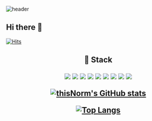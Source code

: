 ![header](https://capsule-render.vercel.app/api?type=venome&height=500&text=gyubeom&fontAlign=70&color=6A0DAD&stroke=D5006D&strokeWidth=3&fontSize=30)

## Hi there 👋

[![Hits](https://hits.seeyoufarm.com/api/count/incr/badge.svg?url=https%3A%2F%2Fgithub.com%2FthisNorm&count_bg=%2379C83D&title_bg=%23555555&icon=&icon_color=%23E7E7E7&title=hits&edge_flat=false)](https://hits.seeyoufarm.com)

<h2 align="center"> 🎨 Stack <br> </p>
  <img src="https://img.shields.io/badge/python-3670A0?style=round-square&logo=python&logoColor=ffdd54"/>
  <img src="https://img.shields.io/badge/Java-007396?style=round-square&logo=java&logoColor=white"/>
  <img src="https://img.shields.io/badge/JavaScript-F7DF1E?style=round-square&logo=javascript&logoColor=black"/>
  <img src="https://img.shields.io/badge/CSS-1572B6?style=round-square&logo=css3&logoColor=white"/>
  <img src="https://img.shields.io/badge/HTML-E34F26?style=round-square&logo=html5&logoColor=white"/>
  <img src="https://img.shields.io/badge/PHP-777BB4?style=round-square&logo=php&logoColor=white"/>
  <img src="https://img.shields.io/badge/C-A8B400?style=round-square&logo=c&logoColor=white"/>
  <img src="https://img.shields.io/badge/R-276DC3?style=round-square&logo=r&logoColor=white"/>
  <img src="https://img.shields.io/badge/Oracle%20SQL-F80000?style=round-square&logo=oracle&logoColor=white"/>
  
[![thisNorm's GitHub stats](https://github-readme-stats.vercel.app/api?username=thisNorm)](https://github.com/anuraghazra/github-readme-stats)

[![Top Langs](https://github-readme-stats.vercel.app/api/top-langs/?username=thisNorm)](https://github.com/anuraghazra/github-readme-stats)
<!--
**thisNorm/thisNorm** is a ✨ _special_ ✨ repository because its `README.md` (this file) appears on your GitHub profile.

Here are some ideas to get you started:

- 🔭 I’m currently working on ...
- 🌱 I’m currently learning ...
- 👯 I’m looking to collaborate on ...
- 🤔 I’m looking for help with ...
- 💬 Ask me about ...
- 📫 How to reach me: ...
- 😄 Pronouns: ...
- ⚡ Fun fact: ...
-->
